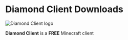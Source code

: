 # Diamond Client Downloads

![Diamond Client logo](https://raw.githubusercontent.com/ProKocak28/diamondclient-assets/main/diamondclient_logo.png)

**Diamond Client** is a **FREE** Minecraft client
